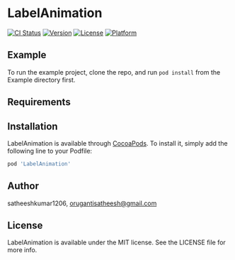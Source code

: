 # LabelAnimation

[![CI Status](https://img.shields.io/travis/satheeshkumar1206/LabelAnimation.svg?style=flat)](https://travis-ci.org/satheeshkumar1206/LabelAnimation)
[![Version](https://img.shields.io/cocoapods/v/LabelAnimation.svg?style=flat)](https://cocoapods.org/pods/LabelAnimation)
[![License](https://img.shields.io/cocoapods/l/LabelAnimation.svg?style=flat)](https://cocoapods.org/pods/LabelAnimation)
[![Platform](https://img.shields.io/cocoapods/p/LabelAnimation.svg?style=flat)](https://cocoapods.org/pods/LabelAnimation)

## Example

To run the example project, clone the repo, and run `pod install` from the Example directory first.

## Requirements

## Installation

LabelAnimation is available through [CocoaPods](https://cocoapods.org). To install
it, simply add the following line to your Podfile:

```ruby
pod 'LabelAnimation'
```

## Author

satheeshkumar1206, orugantisatheesh@gmail.com

## License

LabelAnimation is available under the MIT license. See the LICENSE file for more info.
